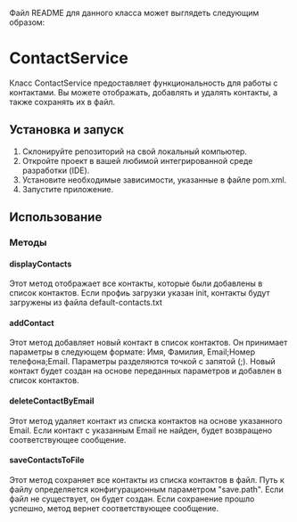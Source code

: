 Файл README для данного класса может выглядеть следующим образом:

# ContactService

Класс ContactService предоставляет функциональность для работы с контактами. Вы можете отображать, добавлять и удалять контакты, а также сохранять их в файл.

## Установка и запуск

1. Склонируйте репозиторий на свой локальный компьютер.
2. Откройте проект в вашей любимой интегрированной среде разработки (IDE).
3. Установите необходимые зависимости, указанные в файле pom.xml.
4. Запустите приложение.

## Использование

### Методы

#### displayContacts

Этот метод отображает все контакты, которые были добавлены в список контактов. 
Если профиь загрузки указан init, контакты будут загружены из файла default-contacts.txt

#### addContact

Этот метод добавляет новый контакт в список контактов. Он принимает параметры в следующем формате: Имя, Фамилия, Email;Номер телефона;Email.
Параметры разделяются точкой с запятой (;). Новый контакт будет создан на основе переданных параметров и добавлен в список контактов.

#### deleteContactByEmail

Этот метод удаляет контакт из списка контактов на основе указанного Email. 
Если контакт с указанным Email не найден, будет возвращено соответствующее сообщение.

#### saveContactsToFile

Этот метод сохраняет все контакты из списка контактов в файл.
Путь к файлу определяется конфигурационным параметром "save.path". Если файл не существует, он будет создан. 
Если сохранение прошло успешно, метод вернет соответствующее сообщение. 